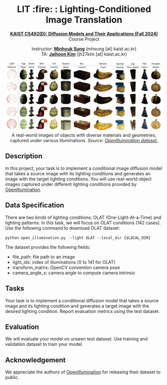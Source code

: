 <div align=center>
  <h1>
  LIT :fire: : Lighting-Conditioned Image Translation
  </h1>
  <p>
    <a href=https://mhsung.github.io/kaist-cs492d-fall-2024/ target="_blank"><b>KAIST CS492(D): Diffusion Models and Their Applications (Fall 2024)</b></a><br>
    Course Project
  </p>
</div>

<div align=center>
  <p>
    Instructor: <a href=https://mhsung.github.io target="_blank"><b>Minhyuk Sung</b></a> (mhsung [at] kaist.ac.kr)<br>
    TA: <a href=https://jh27kim.github.io/ target="_blank"><b>Jaihoon Kim</b></a>  (jh27kim [at] kaist.ac.kr)
  </p>
</div>

<div align=center>
   <img src="./assets/teaser.png">
   <figcaption>
    A real-world images of objects with diverse materials and geometries, captured under various illuminations.
    <i>Source: <a href="https://oppo-us-research.github.io/OpenIllumination/">OpenIllumination dataset.</a></i>
    </figcaption>
</div>

## Description
In this project, your task is to implement a conditional image diffusion model that takes a source image with its lighting conditions and generates an image with the target lighting conditions. 
You will use real-world object images captured under different lighting conditions provided by [OpenIllumination](https://huggingface.co/datasets/OpenIllumination/OpenIllumination). 

## Data Specification
There are two kinds of lighting conditions: OLAT (One-Light-At-a-Time) and lighting patterns. In this task, we will focus on OLAT conditions (142 cases). 
Use the following command to download OLAT dataset:
```
python open_illumination.py --light OLAT --local_dir {$LOCAL_DIR}
```
The dataset provides the following fields:
- file_path: file path to an image
- light_idx: index of illuminations (0 to 141 for OLAT)
- transform_matrix: OpenCV convention camera pose
- camera_angle_x: camera angle to compute camera intrinsic

## Tasks
Your task is to implement a conditional diffusion model that takes a source image and its lighting condition and generates a target image with the desired lighting condition.
Report evaluation metrics using the test dataset. 

## Evaluation
We will evaluate your model on unseen test dataset. Use training and validation dataset to train your model. 

## Acknowledgement 
We appreciate the authors of [OpenIllumination](https://oppo-us-research.github.io/OpenIllumination/) for releasing their dataset to public. 

